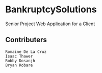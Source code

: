 # BankruptcySolutions
Senior Project Web Application for a Client

## Contributers
```
Romaine De La Cruz
Isaac Thawer
Robby Dosanjh
Bryan Robare

```
